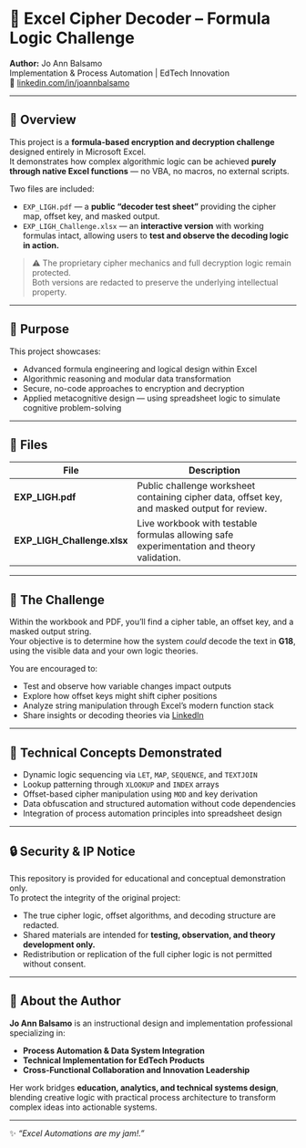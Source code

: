 # 🧩 Excel Cipher Decoder – Formula Logic Challenge

**Author:** Jo Ann Balsamo  
Implementation & Process Automation | EdTech Innovation  
📎 [linkedin.com/in/joannbalsamo](https://linkedin.com/in/joannbalsamo)

---

## 🧠 Overview

This project is a **formula-based encryption and decryption challenge** designed entirely in Microsoft Excel.  
It demonstrates how complex algorithmic logic can be achieved **purely through native Excel functions** — no VBA, no macros, no external scripts.

Two files are included:

- `EXP_LIGH.pdf` — a **public “decoder test sheet”** providing the cipher map, offset key, and masked output.  
- `EXP_LIGH_Challenge.xlsx` — an **interactive version** with working formulas intact, allowing users to **test and observe the decoding logic in action.**

> ⚠️ The proprietary cipher mechanics and full decryption logic remain protected.  
> Both versions are redacted to preserve the underlying intellectual property.

---

## 🎯 Purpose

This project showcases:
- Advanced formula engineering and logical design within Excel
- Algorithmic reasoning and modular data transformation
- Secure, no-code approaches to encryption and decryption
- Applied metacognitive design — using spreadsheet logic to simulate cognitive problem-solving

---

## 📁 Files

| File | Description |
|------|--------------|
| **EXP_LIGH.pdf** | Public challenge worksheet containing cipher data, offset key, and masked output for review. |
| **EXP_LIGH_Challenge.xlsx** | Live workbook with testable formulas allowing safe experimentation and theory validation. |

---

## 🧩 The Challenge

Within the workbook and PDF, you’ll find a cipher table, an offset key, and a masked output string.  
Your objective is to determine how the system *could* decode the text in **G18**, using the visible data and your own logic theories.

You are encouraged to:
- Test and observe how variable changes impact outputs  
- Explore how offset keys might shift cipher positions  
- Analyze string manipulation through Excel’s modern function stack  
- Share insights or decoding theories via [LinkedIn](https://linkedin.com/in/joannbalsamo)

---

## 🧰 Technical Concepts Demonstrated

- Dynamic logic sequencing via `LET`, `MAP`, `SEQUENCE`, and `TEXTJOIN`  
- Lookup patterning through `XLOOKUP` and `INDEX` arrays  
- Offset-based cipher manipulation using `MOD` and key derivation  
- Data obfuscation and structured automation without code dependencies  
- Integration of process automation principles into spreadsheet design

---

## 🔒 Security & IP Notice

This repository is provided for educational and conceptual demonstration only.  
To protect the integrity of the original project:

- The true cipher logic, offset algorithms, and decoding structure are redacted.  
- Shared materials are intended for **testing, observation, and theory development only.**  
- Redistribution or replication of the full cipher logic is not permitted without consent.

---

## 💬 About the Author

**Jo Ann Balsamo** is an instructional design and implementation professional specializing in:

- **Process Automation & Data System Integration**  
- **Technical Implementation for EdTech Products**  
- **Cross-Functional Collaboration and Innovation Leadership**

Her work bridges **education, analytics, and technical systems design**, blending creative logic with practical process architecture to transform complex ideas into actionable systems.

---

✨ *“Excel Automations are my jam!.”*
